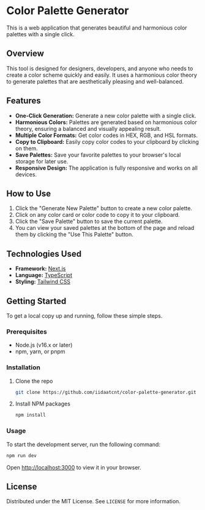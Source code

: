 # Color Palette Generator

This is a web application that generates beautiful and harmonious color palettes with a single click.

## Overview

This tool is designed for designers, developers, and anyone who needs to create a color scheme quickly and easily. It uses a harmonious color theory to generate palettes that are aesthetically pleasing and well-balanced.

## Features

-   **One-Click Generation:** Generate a new color palette with a single click.
-   **Harmonious Colors:** Palettes are generated based on harmonious color theory, ensuring a balanced and visually appealing result.
-   **Multiple Color Formats:** Get color codes in HEX, RGB, and HSL formats.
-   **Copy to Clipboard:** Easily copy color codes to your clipboard by clicking on them.
-   **Save Palettes:** Save your favorite palettes to your browser's local storage for later use.
-   **Responsive Design:** The application is fully responsive and works on all devices.

## How to Use

1.  Click the "Generate New Palette" button to create a new color palette.
2.  Click on any color card or color code to copy it to your clipboard.
3.  Click the "Save Palette" button to save the current palette.
4.  You can view your saved palettes at the bottom of the page and reload them by clicking the "Use This Palette" button.

## Technologies Used

-   **Framework:** [Next.js](https://nextjs.org/)
-   **Language:** [TypeScript](https://www.typescriptlang.org/)
-   **Styling:** [Tailwind CSS](https://tailwindcss.com/)

## Getting Started

To get a local copy up and running, follow these simple steps.

### Prerequisites

-   Node.js (v16.x or later)
-   npm, yarn, or pnpm

### Installation

1.  Clone the repo
    ```sh
    git clone https://github.com/iidaatcnt/color-palette-generator.git
    ```
2.  Install NPM packages
    ```sh
    npm install
    ```

### Usage

To start the development server, run the following command:

```sh
npm run dev
```

Open [http://localhost:3000](http://localhost:3000) to view it in your browser.

## License

Distributed under the MIT License. See `LICENSE` for more information.